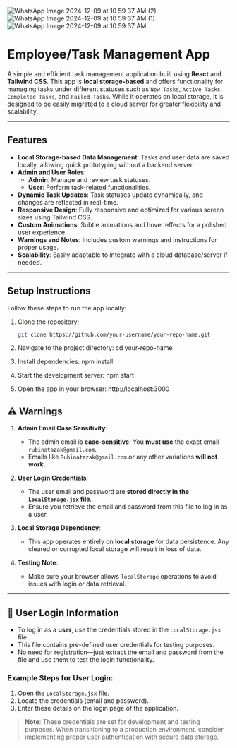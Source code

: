 ![WhatsApp Image 2024-12-09 at 10 59 37 AM (2)](https://github.com/user-attachments/assets/1346e9b0-5e6e-4411-833e-a8c8f3c0eea2)
![WhatsApp Image 2024-12-09 at 10 59 37 AM (1)](https://github.com/user-attachments/assets/e8ae9801-0645-45cd-9a11-386d89b827dc)
![WhatsApp Image 2024-12-09 at 10 59 37 AM](https://github.com/user-attachments/assets/5db8f5ee-a2bb-4be1-aebc-0e1b09e0d219)
# Employee/Task Management App  

A simple and efficient task management application built using **React** and **Tailwind CSS**. This app is **local storage-based** and offers functionality for managing tasks under different statuses such as `New Tasks`, `Active Tasks`, `Completed Tasks`, and `Failed Tasks`. While it operates on local storage, it is designed to be easily migrated to a cloud server for greater flexibility and scalability.  

---

## Features  

- **Local Storage-based Data Management**: Tasks and user data are saved locally, allowing quick prototyping without a backend server.  
- **Admin and User Roles**:  
  - **Admin**: Manage and review task statuses.  
  - **User**: Perform task-related functionalities.  
- **Dynamic Task Updates**: Task statuses update dynamically, and changes are reflected in real-time.  
- **Responsive Design**: Fully responsive and optimized for various screen sizes using Tailwind CSS.  
- **Custom Animations**: Subtle animations and hover effects for a polished user experience.  
- **Warnings and Notes**: Includes custom warnings and instructions for proper usage.  
- **Scalability**: Easily adaptable to integrate with a cloud database/server if needed.  

---

## Setup Instructions  

Follow these steps to run the app locally:  

1. Clone the repository:  
   ```bash
   git clone https://github.com/your-username/your-repo-name.git

2. Navigate to the project directory:
   cd your-repo-name
  
3. Install dependencies:
   npm install

4. Start the development server:
   npm start
   
5. Open the app in your browser:
   http://localhost:3000

## ⚠️ Warnings  

1. **Admin Email Case Sensitivity**:  
   - The admin email is **case-sensitive**. You **must use** the exact email `rubinatazak@gmail.com`.  
   - Emails like `Rubinatazak@gmail.com` or any other variations **will not work**.  

2. **User Login Credentials**:  
   - The user email and password are **stored directly in the `LocalStorage.jsx` file**.  
   - Ensure you retrieve the email and password from this file to log in as a user.  

3. **Local Storage Dependency**:  
   - This app operates entirely on **local storage** for data persistence. Any cleared or corrupted local storage will result in loss of data.  

4. **Testing Note**:  
   - Make sure your browser allows `localStorage` operations to avoid issues with login or data retrieval.

---

## 👤 User Login Information  

- To log in as a **user**, use the credentials stored in the `LocalStorage.jsx` file.  
- This file contains pre-defined user credentials for testing purposes.  
- No need for registration—just extract the email and password from the file and use them to test the login functionality.  

### Example Steps for User Login:  

1. Open the `LocalStorage.jsx` file.  
2. Locate the credentials (email and password).  
3. Enter these details on the login page of the application.  

> **Note**: These credentials are set for development and testing purposes. When transitioning to a production environment, consider implementing proper user authentication with secure data storage.  

